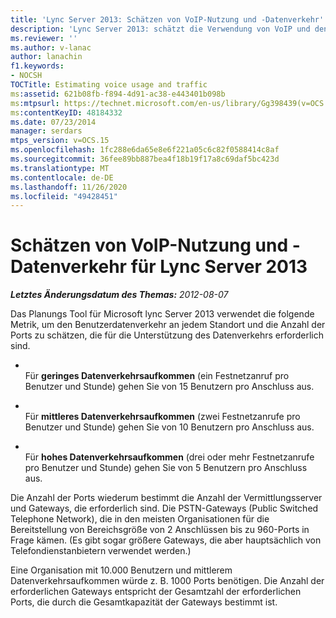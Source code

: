 ```yaml
---
title: 'Lync Server 2013: Schätzen von VoIP-Nutzung und -Datenverkehr'
description: 'Lync Server 2013: schätzt die Verwendung von VoIP und den Datenverkehr.'
ms.reviewer: ''
ms.author: v-lanac
author: lanachin
f1.keywords:
- NOCSH
TOCTitle: Estimating voice usage and traffic
ms:assetid: 621b08fb-f894-4d91-ac38-e443401b098b
ms:mtpsurl: https://technet.microsoft.com/en-us/library/Gg398439(v=OCS.15)
ms:contentKeyID: 48184332
ms.date: 07/23/2014
manager: serdars
mtps_version: v=OCS.15
ms.openlocfilehash: 1fc288e6da65e8e6f221a05c6c82f0588414c8af
ms.sourcegitcommit: 36fee89bb887bea4f18b19f17a8c69daf5bc423d
ms.translationtype: MT
ms.contentlocale: de-DE
ms.lasthandoff: 11/26/2020
ms.locfileid: "49428451"
---
```

# <a name="estimating-voice-usage-and-traffic-for-lync-server-2013"></a>Schätzen von VoIP-Nutzung und -Datenverkehr für Lync Server 2013

<div data-xmlns="http://www.w3.org/1999/xhtml">

<div class="topic" data-xmlns="http://www.w3.org/1999/xhtml" data-msxsl="urn:schemas-microsoft-com:xslt" data-cs="https://msdn.microsoft.com/">

<div data-asp="https://msdn2.microsoft.com/asp">



</div>

<div id="mainSection">

<div id="mainBody">

<span> </span>

_**Letztes Änderungsdatum des Themas:** 2012-08-07_

Das Planungs Tool für Microsoft lync Server 2013 verwendet die folgende Metrik, um den Benutzerdatenverkehr an jedem Standort und die Anzahl der Ports zu schätzen, die für die Unterstützung des Datenverkehrs erforderlich sind.

  - <span></span>  
    Für **geringes Datenverkehrsaufkommen** (ein Festnetzanruf pro Benutzer und Stunde) gehen Sie von 15 Benutzern pro Anschluss aus.

  - <span></span>  
    Für **mittleres Datenverkehrsaufkommen** (zwei Festnetzanrufe pro Benutzer und Stunde) gehen Sie von 10 Benutzern pro Anschluss aus.

  - <span></span>  
    Für **hohes Datenverkehrsaufkommen** (drei oder mehr Festnetzanrufe pro Benutzer und Stunde) gehen Sie von 5 Benutzern pro Anschluss aus.

Die Anzahl der Ports wiederum bestimmt die Anzahl der Vermittlungsserver und Gateways, die erforderlich sind. Die PSTN-Gateways (Public Switched Telephone Network), die in den meisten Organisationen für die Bereitstellung von Bereichsgröße von 2 Anschlüssen bis zu 960-Ports in Frage kämen. (Es gibt sogar größere Gateways, die aber hauptsächlich von Telefondienstanbietern verwendet werden.)

Eine Organisation mit 10.000 Benutzern und mittlerem Datenverkehrsaufkommen würde z. B. 1000 Ports benötigen. Die Anzahl der erforderlichen Gateways entspricht der Gesamtzahl der erforderlichen Ports, die durch die Gesamtkapazität der Gateways bestimmt ist.

</div>

<span> </span>

</div>

</div>

</div>

